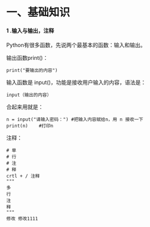 # 一、基础知识

#### 1 .输入与输出，注释

Python有很多函数，先说两个最基本的函数：输入和输出。

输出函数print()：

```
print("要输出的内容")
```

输入函数是 input()，功能是接收用户输入的内容，语法是：

```
input（输出的内容）
```

合起来用就是：

```
n = input("请输入密码：")	#把输入内容赋给n，用 n 接收一下
print(n)	#打印n
```

注释：

```
# 单
# 行
# 注
# 释
crtl + / 注释
"""
多
行
注
释
"""
修改 修改1111